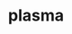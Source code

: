 ---
title: "plasma"
layout: cache
categories: [package, develop]
meta: {"versions": ["22.9.29", "23.8.2"], "compilers": ["gcc@=11.1.0", "gcc@=11.4.0", "gcc@=9.4.0", "oneapi@=2023.2.0", "oneapi@=2023.2.1"], "oss": ["ubuntu20.04"], "platforms": ["linux"], "targets": ["aarch64", "neoverse_v1", "ppc64le", "x86_64", "x86_64_v3"], "stacks": ["e4s", "e4s-arm", "e4s-neoverse_v1", "e4s-oneapi", "e4s-power", "root"], "num_specs": 30, "num_specs_by_stack": {"root": 30, "e4s-arm": 1, "e4s-neoverse_v1": 7, "e4s-power": 7, "e4s-oneapi": 8, "e4s": 7}}
spec_details: [{"hash": "pa4bdjp3kaqax6trb3lslrxiurpp4ioq", "compiler": "gcc@=11.4.0", "versions": ["22.9.29"], "os": "ubuntu20.04", "platform": "linux", "target": "aarch64", "variants": ["build_system=cmake", "build_type=Release", "generator=make", "~ipo", "~lua", "+shared"], "stacks": ["root", "e4s-arm"], "size": "-", "tarball": "https://binaries.spack.io/develop/build_cache/linux-ubuntu20.04-aarch64/gcc-11.4.0/plasma-22.9.29/linux-ubuntu20.04-aarch64-gcc-11.4.0-plasma-22.9.29-pa4bdjp3kaqax6trb3lslrxiurpp4ioq.spack"}, {"hash": "c5ncbjb3fkfcyvhgmadnrdmfhugwnuhw", "compiler": "gcc@=11.4.0", "versions": ["22.9.29"], "os": "ubuntu20.04", "platform": "linux", "target": "neoverse_v1", "variants": ["build_system=cmake", "build_type=Release", "generator=make", "~ipo", "~lua", "+shared"], "stacks": ["root", "e4s-neoverse_v1"], "size": "-", "tarball": "https://binaries.spack.io/develop/build_cache/linux-ubuntu20.04-neoverse_v1/gcc-11.4.0/plasma-22.9.29/linux-ubuntu20.04-neoverse_v1-gcc-11.4.0-plasma-22.9.29-c5ncbjb3fkfcyvhgmadnrdmfhugwnuhw.spack"}, {"hash": "4dfti2ilrphcfxvynrux7vr7pglhb2id", "compiler": "gcc@=11.4.0", "versions": ["22.9.29"], "os": "ubuntu20.04", "platform": "linux", "target": "neoverse_v1", "variants": ["build_system=cmake", "build_type=Release", "generator=make", "~ipo", "~lua", "+shared"], "stacks": ["root", "e4s-neoverse_v1"], "size": "-", "tarball": "https://binaries.spack.io/develop/build_cache/linux-ubuntu20.04-neoverse_v1/gcc-11.4.0/plasma-22.9.29/linux-ubuntu20.04-neoverse_v1-gcc-11.4.0-plasma-22.9.29-4dfti2ilrphcfxvynrux7vr7pglhb2id.spack"}, {"hash": "5c46whlgnbipocdapbdfsbuhohmwqhsz", "compiler": "gcc@=11.4.0", "versions": ["23.8.2"], "os": "ubuntu20.04", "platform": "linux", "target": "neoverse_v1", "variants": ["build_system=cmake", "build_type=Release", "generator=make", "~ipo", "~lua", "+shared"], "stacks": ["root", "e4s-neoverse_v1"], "size": "-", "tarball": "https://binaries.spack.io/develop/build_cache/linux-ubuntu20.04-neoverse_v1/gcc-11.4.0/plasma-23.8.2/linux-ubuntu20.04-neoverse_v1-gcc-11.4.0-plasma-23.8.2-5c46whlgnbipocdapbdfsbuhohmwqhsz.spack"}, {"hash": "whw6scgwkmmnkapokekcqrvk2imugzp2", "compiler": "gcc@=11.4.0", "versions": ["22.9.29"], "os": "ubuntu20.04", "platform": "linux", "target": "neoverse_v1", "variants": ["build_system=cmake", "build_type=Release", "generator=make", "~ipo", "~lua", "+shared"], "stacks": ["root", "e4s-neoverse_v1"], "size": "-", "tarball": "https://binaries.spack.io/develop/build_cache/linux-ubuntu20.04-neoverse_v1/gcc-11.4.0/plasma-22.9.29/linux-ubuntu20.04-neoverse_v1-gcc-11.4.0-plasma-22.9.29-whw6scgwkmmnkapokekcqrvk2imugzp2.spack"}, {"hash": "f3x7m5m4jrgkuovjyljtbevfr77i6vcj", "compiler": "gcc@=11.4.0", "versions": ["22.9.29"], "os": "ubuntu20.04", "platform": "linux", "target": "neoverse_v1", "variants": ["build_system=cmake", "build_type=Release", "generator=make", "~ipo", "~lua", "+shared"], "stacks": ["root", "e4s-neoverse_v1"], "size": "-", "tarball": "https://binaries.spack.io/develop/build_cache/linux-ubuntu20.04-neoverse_v1/gcc-11.4.0/plasma-22.9.29/linux-ubuntu20.04-neoverse_v1-gcc-11.4.0-plasma-22.9.29-f3x7m5m4jrgkuovjyljtbevfr77i6vcj.spack"}, {"hash": "4hopb6bymazwdmdw6ostswzejyen5nr3", "compiler": "gcc@=11.4.0", "versions": ["23.8.2"], "os": "ubuntu20.04", "platform": "linux", "target": "neoverse_v1", "variants": ["build_system=cmake", "build_type=Release", "generator=make", "~ipo", "~lua", "+shared"], "stacks": ["root", "e4s-neoverse_v1"], "size": "-", "tarball": "https://binaries.spack.io/develop/build_cache/linux-ubuntu20.04-neoverse_v1/gcc-11.4.0/plasma-23.8.2/linux-ubuntu20.04-neoverse_v1-gcc-11.4.0-plasma-23.8.2-4hopb6bymazwdmdw6ostswzejyen5nr3.spack"}, {"hash": "a65mpsabk3papcars4dlyv6dfqoc2xmx", "compiler": "gcc@=11.4.0", "versions": ["22.9.29"], "os": "ubuntu20.04", "platform": "linux", "target": "neoverse_v1", "variants": ["build_system=cmake", "build_type=Release", "generator=make", "~ipo", "~lua", "+shared"], "stacks": ["root", "e4s-neoverse_v1"], "size": "-", "tarball": "https://binaries.spack.io/develop/build_cache/linux-ubuntu20.04-neoverse_v1/gcc-11.4.0/plasma-22.9.29/linux-ubuntu20.04-neoverse_v1-gcc-11.4.0-plasma-22.9.29-a65mpsabk3papcars4dlyv6dfqoc2xmx.spack"}, {"hash": "2c6gdle53ha4yg4enm7rwlqgmfascf5m", "compiler": "gcc@=11.1.0", "versions": ["22.9.29"], "os": "ubuntu20.04", "platform": "linux", "target": "ppc64le", "variants": ["build_system=cmake", "build_type=Release", "generator=make", "~ipo", "~lua", "+shared"], "stacks": ["e4s-power", "root"], "size": "-", "tarball": "https://binaries.spack.io/develop/build_cache/linux-ubuntu20.04-ppc64le/gcc-11.1.0/plasma-22.9.29/linux-ubuntu20.04-ppc64le-gcc-11.1.0-plasma-22.9.29-2c6gdle53ha4yg4enm7rwlqgmfascf5m.spack"}, {"hash": "32nlgwn5glwcgg7gvnfjscme3rr6yzut", "compiler": "gcc@=9.4.0", "versions": ["22.9.29"], "os": "ubuntu20.04", "platform": "linux", "target": "ppc64le", "variants": ["build_system=cmake", "build_type=Release", "generator=make", "~ipo", "~lua", "+shared"], "stacks": ["e4s-power", "root"], "size": "-", "tarball": "https://binaries.spack.io/develop/build_cache/linux-ubuntu20.04-ppc64le/gcc-9.4.0/plasma-22.9.29/linux-ubuntu20.04-ppc64le-gcc-9.4.0-plasma-22.9.29-32nlgwn5glwcgg7gvnfjscme3rr6yzut.spack"}, {"hash": "ibiavf6b6cruo3jfjuksfacctpaictuh", "compiler": "gcc@=9.4.0", "versions": ["22.9.29"], "os": "ubuntu20.04", "platform": "linux", "target": "ppc64le", "variants": ["build_system=cmake", "build_type=Release", "generator=make", "~ipo", "~lua", "+shared"], "stacks": ["e4s-power", "root"], "size": "-", "tarball": "https://binaries.spack.io/develop/build_cache/linux-ubuntu20.04-ppc64le/gcc-9.4.0/plasma-22.9.29/linux-ubuntu20.04-ppc64le-gcc-9.4.0-plasma-22.9.29-ibiavf6b6cruo3jfjuksfacctpaictuh.spack"}, {"hash": "4km7uqaje6tsnjuattmgpakw4ygv7ry3", "compiler": "gcc@=9.4.0", "versions": ["22.9.29"], "os": "ubuntu20.04", "platform": "linux", "target": "ppc64le", "variants": ["build_system=cmake", "build_type=Release", "generator=make", "~ipo", "~lua", "+shared"], "stacks": ["e4s-power", "root"], "size": "-", "tarball": "https://binaries.spack.io/develop/build_cache/linux-ubuntu20.04-ppc64le/gcc-9.4.0/plasma-22.9.29/linux-ubuntu20.04-ppc64le-gcc-9.4.0-plasma-22.9.29-4km7uqaje6tsnjuattmgpakw4ygv7ry3.spack"}, {"hash": "s3mjwv5aj2bdhxtfukfwwymuixzu4uzs", "compiler": "gcc@=9.4.0", "versions": ["23.8.2"], "os": "ubuntu20.04", "platform": "linux", "target": "ppc64le", "variants": ["build_system=cmake", "build_type=Release", "generator=make", "~ipo", "~lua", "+shared"], "stacks": ["e4s-power", "root"], "size": "-", "tarball": "https://binaries.spack.io/develop/build_cache/linux-ubuntu20.04-ppc64le/gcc-9.4.0/plasma-23.8.2/linux-ubuntu20.04-ppc64le-gcc-9.4.0-plasma-23.8.2-s3mjwv5aj2bdhxtfukfwwymuixzu4uzs.spack"}, {"hash": "dqs54ye3za7nk4phl26mdwcz5fxa2e3t", "compiler": "gcc@=9.4.0", "versions": ["22.9.29"], "os": "ubuntu20.04", "platform": "linux", "target": "ppc64le", "variants": ["build_system=cmake", "build_type=Release", "generator=make", "~ipo", "~lua", "+shared"], "stacks": ["e4s-power", "root"], "size": "-", "tarball": "https://binaries.spack.io/develop/build_cache/linux-ubuntu20.04-ppc64le/gcc-9.4.0/plasma-22.9.29/linux-ubuntu20.04-ppc64le-gcc-9.4.0-plasma-22.9.29-dqs54ye3za7nk4phl26mdwcz5fxa2e3t.spack"}, {"hash": "rzx7rz767ymi2225gwnjmxp3dklebup5", "compiler": "gcc@=9.4.0", "versions": ["23.8.2"], "os": "ubuntu20.04", "platform": "linux", "target": "ppc64le", "variants": ["build_system=cmake", "build_type=Release", "generator=make", "~ipo", "~lua", "+shared"], "stacks": ["e4s-power", "root"], "size": "-", "tarball": "https://binaries.spack.io/develop/build_cache/linux-ubuntu20.04-ppc64le/gcc-9.4.0/plasma-23.8.2/linux-ubuntu20.04-ppc64le-gcc-9.4.0-plasma-23.8.2-rzx7rz767ymi2225gwnjmxp3dklebup5.spack"}, {"hash": "hanzgyul5vg6pzu5azh26bgulgrbaipb", "compiler": "oneapi@=2023.2.0", "versions": ["22.9.29"], "os": "ubuntu20.04", "platform": "linux", "target": "x86_64", "variants": ["build_system=cmake", "build_type=Release", "generator=make", "~ipo", "~lua", "+shared"], "stacks": ["e4s-oneapi", "root"], "size": "-", "tarball": "https://binaries.spack.io/develop/build_cache/linux-ubuntu20.04-x86_64/oneapi-2023.2.0/plasma-22.9.29/linux-ubuntu20.04-x86_64-oneapi-2023.2.0-plasma-22.9.29-hanzgyul5vg6pzu5azh26bgulgrbaipb.spack"}, {"hash": "nzkufsz2mshvtlphaj7kioe7hi3z66id", "compiler": "gcc@=11.1.0", "versions": ["22.9.29"], "os": "ubuntu20.04", "platform": "linux", "target": "x86_64_v3", "variants": ["build_system=cmake", "build_type=Release", "generator=make", "~ipo", "~lua", "+shared"], "stacks": ["e4s", "root"], "size": "-", "tarball": "https://binaries.spack.io/develop/build_cache/linux-ubuntu20.04-x86_64_v3/gcc-11.1.0/plasma-22.9.29/linux-ubuntu20.04-x86_64_v3-gcc-11.1.0-plasma-22.9.29-nzkufsz2mshvtlphaj7kioe7hi3z66id.spack"}, {"hash": "oiir2tdhtsrm7ikf4tqlchwd4gmyzzv2", "compiler": "gcc@=11.4.0", "versions": ["22.9.29"], "os": "ubuntu20.04", "platform": "linux", "target": "x86_64_v3", "variants": ["build_system=cmake", "build_type=Release", "generator=make", "~ipo", "~lua", "+shared"], "stacks": ["e4s", "root"], "size": "-", "tarball": "https://binaries.spack.io/develop/build_cache/linux-ubuntu20.04-x86_64_v3/gcc-11.4.0/plasma-22.9.29/linux-ubuntu20.04-x86_64_v3-gcc-11.4.0-plasma-22.9.29-oiir2tdhtsrm7ikf4tqlchwd4gmyzzv2.spack"}, {"hash": "nnckgjjvyqpf4sncxy3qjz4j5z7rtrfn", "compiler": "gcc@=11.4.0", "versions": ["22.9.29"], "os": "ubuntu20.04", "platform": "linux", "target": "x86_64_v3", "variants": ["build_system=cmake", "build_type=Release", "generator=make", "~ipo", "~lua", "+shared"], "stacks": ["e4s", "root"], "size": "-", "tarball": "https://binaries.spack.io/develop/build_cache/linux-ubuntu20.04-x86_64_v3/gcc-11.4.0/plasma-22.9.29/linux-ubuntu20.04-x86_64_v3-gcc-11.4.0-plasma-22.9.29-nnckgjjvyqpf4sncxy3qjz4j5z7rtrfn.spack"}, {"hash": "nqlq2aonul67t2mjnkxdr6l7tuyvdpwg", "compiler": "gcc@=11.4.0", "versions": ["22.9.29"], "os": "ubuntu20.04", "platform": "linux", "target": "x86_64_v3", "variants": ["build_system=cmake", "build_type=Release", "generator=make", "~ipo", "~lua", "+shared"], "stacks": ["e4s", "root"], "size": "-", "tarball": "https://binaries.spack.io/develop/build_cache/linux-ubuntu20.04-x86_64_v3/gcc-11.4.0/plasma-22.9.29/linux-ubuntu20.04-x86_64_v3-gcc-11.4.0-plasma-22.9.29-nqlq2aonul67t2mjnkxdr6l7tuyvdpwg.spack"}, {"hash": "m3b7frb7cs7sidvymlyokznplqgakpfe", "compiler": "gcc@=11.4.0", "versions": ["23.8.2"], "os": "ubuntu20.04", "platform": "linux", "target": "x86_64_v3", "variants": ["build_system=cmake", "build_type=Release", "generator=make", "~ipo", "~lua", "+shared"], "stacks": ["e4s", "root"], "size": "-", "tarball": "https://binaries.spack.io/develop/build_cache/linux-ubuntu20.04-x86_64_v3/gcc-11.4.0/plasma-23.8.2/linux-ubuntu20.04-x86_64_v3-gcc-11.4.0-plasma-23.8.2-m3b7frb7cs7sidvymlyokznplqgakpfe.spack"}, {"hash": "rwbwaobi5elpejjrhnsgvfjzbo4l6kh4", "compiler": "gcc@=11.4.0", "versions": ["23.8.2"], "os": "ubuntu20.04", "platform": "linux", "target": "x86_64_v3", "variants": ["build_system=cmake", "build_type=Release", "generator=make", "~ipo", "~lua", "+shared"], "stacks": ["e4s", "root"], "size": "-", "tarball": "https://binaries.spack.io/develop/build_cache/linux-ubuntu20.04-x86_64_v3/gcc-11.4.0/plasma-23.8.2/linux-ubuntu20.04-x86_64_v3-gcc-11.4.0-plasma-23.8.2-rwbwaobi5elpejjrhnsgvfjzbo4l6kh4.spack"}, {"hash": "i5uokjpikkshwseoj574a6wmjhfqwyqz", "compiler": "gcc@=11.4.0", "versions": ["22.9.29"], "os": "ubuntu20.04", "platform": "linux", "target": "x86_64_v3", "variants": ["build_system=cmake", "build_type=Release", "generator=make", "~ipo", "~lua", "+shared"], "stacks": ["e4s", "root"], "size": "-", "tarball": "https://binaries.spack.io/develop/build_cache/linux-ubuntu20.04-x86_64_v3/gcc-11.4.0/plasma-22.9.29/linux-ubuntu20.04-x86_64_v3-gcc-11.4.0-plasma-22.9.29-i5uokjpikkshwseoj574a6wmjhfqwyqz.spack"}, {"hash": "5n3kbtje4nbme7i3wrmg3446jwxhjd7r", "compiler": "oneapi@=2023.2.0", "versions": ["23.8.2"], "os": "ubuntu20.04", "platform": "linux", "target": "x86_64_v3", "variants": ["build_system=cmake", "build_type=Release", "generator=make", "~ipo", "~lua", "+shared"], "stacks": ["e4s-oneapi", "root"], "size": "-", "tarball": "https://binaries.spack.io/develop/build_cache/linux-ubuntu20.04-x86_64_v3/oneapi-2023.2.0/plasma-23.8.2/linux-ubuntu20.04-x86_64_v3-oneapi-2023.2.0-plasma-23.8.2-5n3kbtje4nbme7i3wrmg3446jwxhjd7r.spack"}, {"hash": "6xnibf7c7cd4zl4yvrc5z7kl7d44lji2", "compiler": "oneapi@=2023.2.0", "versions": ["22.9.29"], "os": "ubuntu20.04", "platform": "linux", "target": "x86_64_v3", "variants": ["build_system=cmake", "build_type=Release", "generator=make", "~ipo", "~lua", "+shared"], "stacks": ["e4s-oneapi", "root"], "size": "-", "tarball": "https://binaries.spack.io/develop/build_cache/linux-ubuntu20.04-x86_64_v3/oneapi-2023.2.0/plasma-22.9.29/linux-ubuntu20.04-x86_64_v3-oneapi-2023.2.0-plasma-22.9.29-6xnibf7c7cd4zl4yvrc5z7kl7d44lji2.spack"}, {"hash": "2qfdgbyprjw2rhawsiorjz5x7bn4dsc7", "compiler": "oneapi@=2023.2.0", "versions": ["23.8.2"], "os": "ubuntu20.04", "platform": "linux", "target": "x86_64_v3", "variants": ["build_system=cmake", "build_type=Release", "generator=make", "~ipo", "~lua", "+shared"], "stacks": ["e4s-oneapi", "root"], "size": "-", "tarball": "https://binaries.spack.io/develop/build_cache/linux-ubuntu20.04-x86_64_v3/oneapi-2023.2.0/plasma-23.8.2/linux-ubuntu20.04-x86_64_v3-oneapi-2023.2.0-plasma-23.8.2-2qfdgbyprjw2rhawsiorjz5x7bn4dsc7.spack"}, {"hash": "tdiqwungcs67a4q2lbtlhz6ix3dnxjlq", "compiler": "oneapi@=2023.2.1", "versions": ["22.9.29"], "os": "ubuntu20.04", "platform": "linux", "target": "x86_64_v3", "variants": ["build_system=cmake", "build_type=Release", "generator=make", "~ipo", "~lua", "+shared"], "stacks": ["e4s-oneapi", "root"], "size": "-", "tarball": "https://binaries.spack.io/develop/build_cache/linux-ubuntu20.04-x86_64_v3/oneapi-2023.2.1/plasma-22.9.29/linux-ubuntu20.04-x86_64_v3-oneapi-2023.2.1-plasma-22.9.29-tdiqwungcs67a4q2lbtlhz6ix3dnxjlq.spack"}, {"hash": "b3uoaaq3p7edadvu5u2sbzor3lmvrd46", "compiler": "oneapi@=2023.2.1", "versions": ["22.9.29"], "os": "ubuntu20.04", "platform": "linux", "target": "x86_64_v3", "variants": ["build_system=cmake", "build_type=Release", "generator=make", "~ipo", "~lua", "+shared"], "stacks": ["e4s-oneapi", "root"], "size": "-", "tarball": "https://binaries.spack.io/develop/build_cache/linux-ubuntu20.04-x86_64_v3/oneapi-2023.2.1/plasma-22.9.29/linux-ubuntu20.04-x86_64_v3-oneapi-2023.2.1-plasma-22.9.29-b3uoaaq3p7edadvu5u2sbzor3lmvrd46.spack"}, {"hash": "jbyqoikdjy2zhom2q2c3vjndvochf62k", "compiler": "oneapi@=2023.2.1", "versions": ["22.9.29"], "os": "ubuntu20.04", "platform": "linux", "target": "x86_64_v3", "variants": ["build_system=cmake", "build_type=Release", "generator=make", "~ipo", "~lua", "+shared"], "stacks": ["e4s-oneapi", "root"], "size": "-", "tarball": "https://binaries.spack.io/develop/build_cache/linux-ubuntu20.04-x86_64_v3/oneapi-2023.2.1/plasma-22.9.29/linux-ubuntu20.04-x86_64_v3-oneapi-2023.2.1-plasma-22.9.29-jbyqoikdjy2zhom2q2c3vjndvochf62k.spack"}, {"hash": "kp23hwsrjsrbyfmzzffvvqi4ix6rg5ru", "compiler": "oneapi@=2023.2.1", "versions": ["22.9.29"], "os": "ubuntu20.04", "platform": "linux", "target": "x86_64_v3", "variants": ["build_system=cmake", "build_type=Release", "generator=make", "~ipo", "~lua", "+shared"], "stacks": ["e4s-oneapi", "root"], "size": "-", "tarball": "https://binaries.spack.io/develop/build_cache/linux-ubuntu20.04-x86_64_v3/oneapi-2023.2.1/plasma-22.9.29/linux-ubuntu20.04-x86_64_v3-oneapi-2023.2.1-plasma-22.9.29-kp23hwsrjsrbyfmzzffvvqi4ix6rg5ru.spack"}]
---